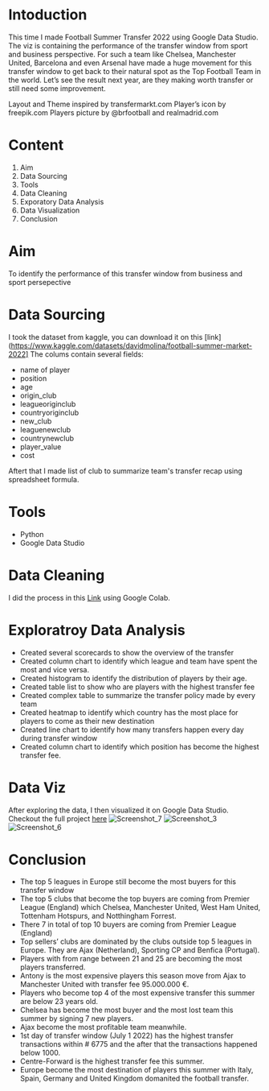 

# Intoduction

This time I made Football Summer Transfer 2022 using Google Data Studio. The viz is containing the performance of the transfer window from sport and business perspective. For such a team like Chelsea, Manchester United, Barcelona and even Arsenal have made a huge movement for this transfer window to get back to their natural spot as the Top Football Team in the world. Let’s see the result next year, are they making worth transfer or still need some improvement.

Layout and Theme inspired by transfermarkt.com
Player’s icon by freepik.com
Players picture by @brfootball and realmadrid.com

# Content
1.	Aim
2.	Data Sourcing
3.	Tools
4.	Data Cleaning
5.	Exporatory Data Analysis
6.	Data Visualization
7.	Conclusion

#	Aim
To identify the performance of this transfer window from business and sport persepective 

#	Data Sourcing
 I took the dataset from kaggle, you can download it on this [link](https://www.kaggle.com/datasets/davidmolina/football-summer-market-2022]
 The colums contain several fields:
-	name of player
-	position
-	age
-	origin_club
-	leagueoriginclub
-	countryoriginclub
-	new_club
-	leaguenewclub
-	countrynewclub
-	player_value
-	cost

Aftert that I made list of club to summarize team's transfer recap using spreadsheet formula.

#	Tools
-	Python
-	Google Data Studio

#	Data Cleaning
I did the process in this [Link](https://colab.research.google.com/drive/1Oc1yfLZxXc-KmHwhZFeDOfWRnc7F3y2X?usp=sharing) using Google Colab.

#	Exploratroy Data Analysis
-	Created several scorecards to show the overview of the transfer
-	Created column chart to identify which league and team have spent the most and vice versa.
-	Created histogram to identify the distribution of players by their age.
-	Created table list to show who are players with the highest transfer fee
-	Created complex table to summarize the transfer policy made by every team
-	Created heatmap to identify which country has the most place for players to come as their new destination
-	Created line chart to identify how many transfers happen every day during transfer window
-	Created column chart to identify which position has become the highest transfer fee.

#	Data Viz
After exploring the data, I then visualized it on Google Data Studio. Checkout the full project [here](https://datastudio.google.com/s/l1LqcPVCbfI)
![Screenshot_7](https://user-images.githubusercontent.com/65482851/188685057-44d3cb71-4655-4522-9251-2c7ea00f0dbb.jpg)
![Screenshot_3](https://user-images.githubusercontent.com/65482851/188685103-f7f66536-3e47-4beb-83c8-5934000f9dab.jpg)
![Screenshot_6](https://user-images.githubusercontent.com/65482851/188685120-3bd2f8eb-a28c-48fc-adae-c719bc5d5fd2.jpg)

#	Conclusion
-	The top 5 leagues in Europe still become the most buyers for this transfer window
-	The top 5 clubs that become the top buyers are coming from Premier League (England) which Chelsea, Manchester United, West Ham United, Tottenham Hotspurs, and Notthingham Forrest. 
-	There 7 in total of top 10 buyers are coming from Premier League (England)
-	Top sellers’ clubs are dominated by the clubs outside top 5 leagues in Europe. They are Ajax (Netherland), Sporting CP and Benfica (Portugal). 
-	Players with from range between 21 and 25 are becoming the most players transferred.
-	Antony is the most expensive players this season move from Ajax to Manchester United with transfer fee 95.000.000 €.
-	Players who become top 4 of the most expensive transfer this summer are below 23 years old.
-	Chelsea has become the most buyer and the most lost team this summer by signing 7 new players.
-	Ajax become the most profitable team meanwhile.
-	1st day of transfer window (July 1 2022) has the highest transfer transactions within # 6775 and the after that the transactions happened below 1000.
-	Centre-Forward is the highest transfer fee this summer.
-	Europe become the most destination of players this summer with Italy, Spain, Germany and United Kingdom domanited the football transfer.

